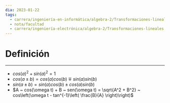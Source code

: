 ```yaml
---
dia: 2023-01-22
tags:
  - carrera/ingeniería-en-informática/algebra-2/Transformaciones-lineales
  - nota/facultad
  - carrera/ingeniería-electrónica/algebra-2/Transformaciones-lineales
---
```

# Definición
---
 * $cos(a)^2 + sin(a)^2 = 1$
 * $cos(a \pm b) = cos(a)cos(b) \mp sin(a)sin(b)$
 * $sin(a \pm b) = sin(a)cos(b) \pm cos(a)sin(b)$
 * $A ~ cos(\omega t) + B ~ sen(\omega t) = \sqrt{A^2 + B^2} ~ cos\left(\omega t - tan^{-1}\left( \frac{B}{A} \right)\right)$